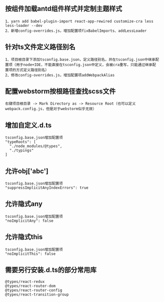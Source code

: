 ## 按组件加载antd组件样式并定制主题样式
```text
1、yarn add babel-plugin-import react-app-rewired customize-cra less less-loader --dev
2、新增config-overrides.js，增加配置项fixBabelImports、addLessLoader
```

## 针对ts文件定义路径别名
```text
1、项目根目录下添加tsconfig.base.json，定义路径别名，并在tsconfig.json中继承配置项（用于node+IDE，不能直接在tsconfig.json中定义，会被cra重写，只能通过继承配置项的方式定义路径别名）
2、修改config-overrides.js，增加配置项addWebpackAlias
```

## 配置webstorm按根路径查找scss文件
```text
右键项目根目录 -> Mark Directory as -> Resource Root（也可以定义webpack.config.js，但是对于webstorm似乎无效）
```

## 增加自定义.d.ts
```text
tsconfig.base.json增加配置项
"typeRoots": [
  "./node_modules/@types",
  "./typings"
]
```

## 允许obj['abc']
```text
tsconfig.base.json增加配置项
"suppressImplicitAnyIndexErrors": true
```

## 允许隐式any
```text
tsconfig.base.json增加配置项
"noImplicitAny": false
```

## 允许隐式this
```text
tsconfig.base.json增加配置项
"noImplicitThis": false
```

## 需要另行安装.d.ts的部分常用库
```text
@types/react-redux 
@types/react-router-dom  
@types/react-router-config
@types/react-transition-group
```
